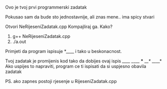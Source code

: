 Ovo je tvoj prvi programmerski zadatak

Pokusao sam da bude sto jednostavnije, ali znas mene..
ima spicy stvari

Otvori NeRijeseniZadatak.cpp
Kompajliraj ga.
Kako?
1. g++ NeRijeseniZadatak.cpp
2. ./a.out

Primjeti da program ispisuje
*____
i tako u beskonacnost.

Tvoj zadatak je promijenis kod tako da dobijes ovaj ispis
*____
_*___
__*__
___*_
____*
Ako uspijes to napraviti, program ce ti ispisati da si uspjesno obavila zadatak

PS. ako zapnes postoji rjesenje u RijeseniZadatak.cpp